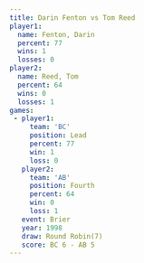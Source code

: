 ```yaml
---
title: Darin Fenton vs Tom Reed
player1:             
  name: Fenton, Darin
  percent: 77        
  wins: 1            
  losses: 0          
player2:             
  name: Reed, Tom    
  percent: 64        
  wins: 0            
  losses: 1          
games:
 - player1:        
     team: 'BC'    
     position: Lead
     percent: 77   
     win: 1        
     loss: 0       
   player2:          
     team: 'AB'      
     position: Fourth
     percent: 64     
     win: 0          
     loss: 1         
   event: Brier        
   year: 1998          
   draw: Round Robin(7)
   score: BC 6 - AB 5  
---
```

